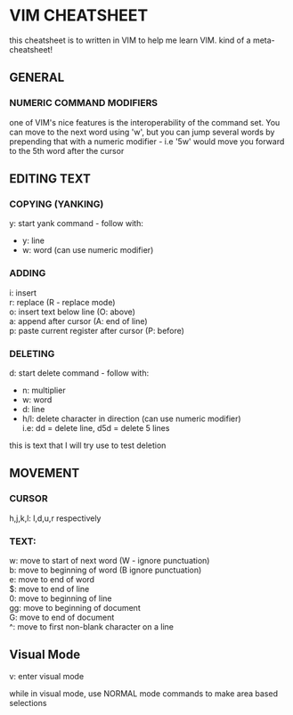 # VIM CHEATSHEET

this cheatsheet is to written in VIM to help me learn VIM.
kind of a meta-cheatsheet!


## GENERAL

### NUMERIC COMMAND MODIFIERS

one of VIM's nice features is the interoperability of the command set.
You can move to the next word using 'w', but you can jump several words
by prepending that with a numeric modifier - i.e '5w' would move you
forward to the 5th word after the cursor


## EDITING TEXT

### COPYING (YANKING)

y: start yank command - follow with:  
- y: line  
- w: word (can use numeric modifier)  

### ADDING  

i: insert  
r: replace (R - replace mode)  
o: insert text below line (O: above)  
a: append after cursor (A: end of line)  
p: paste current register after cursor (P: before)


### DELETING

d: start delete command - follow with:  
- n: multiplier  
- w: word  
- d: line  
- h/l: delete character in direction (can use numeric modifier)  
i.e: dd = delete line, d5d = delete 5 lines  



this is  text that I will try use to test deletion

## MOVEMENT

### CURSOR

h,j,k,l: l,d,u,r respectively

### TEXT:
w: move to start of next word (W - ignore punctuation)  
b: move to beginning of word (B ignore punctuation)  
e: move to end of word  
$: move to end of line  
0: move to beginning of line  
gg: move to beginning of document  
G: move to end of document  
^: move to first non-blank character on a line  


## Visual Mode
v: enter visual mode

while in visual mode, use NORMAL mode commands to make area based selections
 
